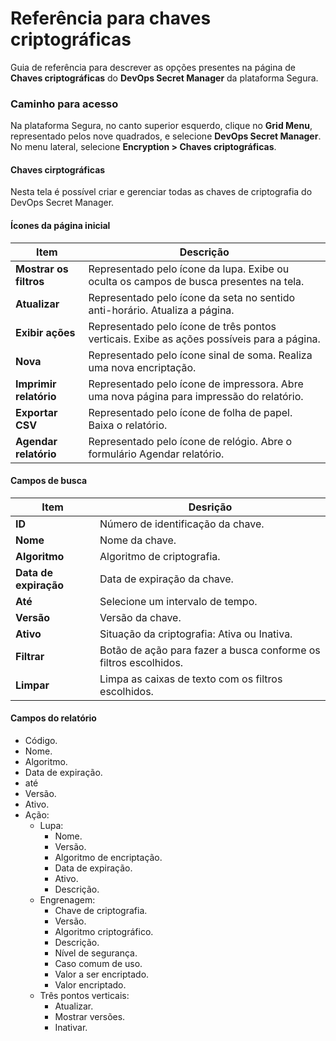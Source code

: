 # Referência para chaves criptográficas

Guia de referência para descrever as opções presentes na página de **Chaves criptográficas** do **DevOps Secret Manager** da plataforma Segura.

### Caminho para acesso
Na plataforma Segura, no canto superior esquerdo, clique no **Grid Menu**, representado pelos nove quadrados, e selecione **DevOps Secret Manager**.
No menu lateral, selecione **Encryption > Chaves criptográficas**.

#### Chaves cirptográficas
Nesta tela é possível criar e gerenciar todas as chaves de criptografia do DevOps Secret Manager.

#### Ícones da página inicial

| **Item** | **Descrição** |
| --- | --- |
| **Mostrar os filtros** | Representado  pelo ícone da lupa. Exibe ou oculta os campos de busca presentes na tela. |
| **Atualizar** | Representado pelo ícone da seta no sentido anti-horário. Atualiza a página. |
| **Exibir ações** | Representado pelo ícone de três pontos verticais. Exibe as ações possíveis para a página. |
| **Nova** | Representado pelo ícone sinal de soma. Realiza uma nova encriptação. |
| **Imprimir relatório** | Representado  pelo ícone de impressora. Abre uma nova página para impressão do relatório. |
| **Exportar CSV** | Representado  pelo ícone de folha de papel. Baixa o relatório. |
| **Agendar relatório** | Representado pelo ícone de relógio. Abre o formulário Agendar relatório. |

#### Campos de busca

| **Item** | **Desrição** |
| --- | --- |
| **ID** | Número de identificação da chave. |
| **Nome** | Nome da chave. |
| **Algoritmo** | Algoritmo de criptografia. |
| **Data de expiração** | Data de expiração da chave. |
| **Até** | Selecione um intervalo de tempo. |
| **Versão** | Versão da chave. |
| **Ativo** | Situação da criptografia: Ativa ou Inativa. |
| **Filtrar** | Botão de ação para fazer a busca conforme os filtros escolhidos. |
| **Limpar** | Limpa as caixas de texto com os filtros escolhidos. |

#### Campos do relatório

* Código.
* Nome.
* Algoritmo.
* Data de expiração.
* até
* Versão.
* Ativo.
* Ação:
    *  Lupa: 
       *  Nome.
       * Versão.
       * Algoritmo de encriptação.
       * Data de expiração.
       * Ativo.
       * Descrição.
    * Engrenagem: 
        * Chave de criptografia.
        * Versão.
        * Algoritmo criptográfico.
        * Descrição.
        * Nível de segurança.
        * Caso comum de uso.
        * Valor a ser encriptado.
        * Valor encriptado.
    * Três pontos verticais: 	
        * Atualizar.
        * Mostrar versões.
        * Inativar.
